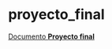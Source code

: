 # proyecto_final
<a href="https://docs.google.com/document/d/1UW6lI7u-Pxj3DjU5U0pqejkujyR180D3ecY0jsYmKDY/edit?usp=sharing" target="_blank">
  Documento <strong>Proyecto final</strong>
</a>
